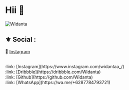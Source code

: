 # Hii 👋

<p><img src="https://github-readme-stats.vercel.app/api?username=Widanta&show_icons=true&theme=tokyonight" alt="Widanta" /></p>

## :fleur_de_lis: Social :
:link: [Instagram](https://www.instagram.com/widantaa_/)

<br>
:link: [Instagram](https://www.instagram.com/widantaa_/)
<br>
:link: [Dribbble](https://dribbble.com/Widanta)
<br>
:link: [Github](https://github.com/Widanta)
<br>
:link: [WhatsApp](https://wa.me/+6287784793721)



<!--
**Widanta/Widanta** is a ✨ _special_ ✨ repository because its `README.md` (this file) appears on your GitHub profile.

Here are some ideas to get you started:

- 🔭 I’m currently working on ...
- 🌱 I’m currently learning ...
- 👯 I’m looking to collaborate on ...
- 🤔 I’m looking for help with ...
- 💬 Ask me about ...
- 📫 How to reach me: ...
- 😄 Pronouns: ...
- ⚡ Fun fact: ...
👋
-->
